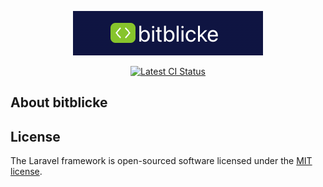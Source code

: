 <p align="center">
<img src="docs/logo.png" alt="bitblicke Logo">
</p>

<p align="center">
<a href="https://github.com/sebastianuhlig/bitblicke/actions"><img src="https://github.com/sebastianuhlig/bitblicke/workflows/CI/badge.svg" alt="Latest CI Status"></a>
</p>

## About bitblicke

## License

The Laravel framework is open-sourced software licensed under the [MIT license](https://opensource.org/licenses/MIT).
